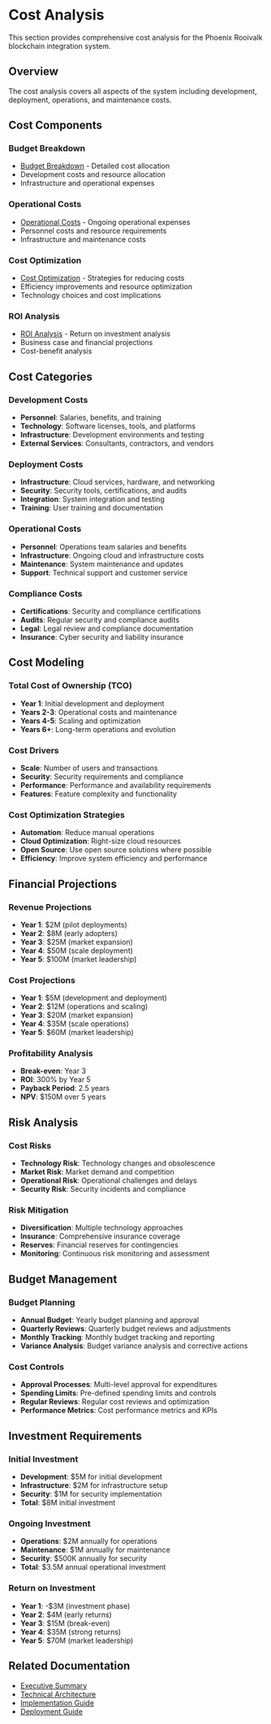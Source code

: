 # Cost Analysis

This section provides comprehensive cost analysis for the Phoenix Rooivalk blockchain integration system.

## Overview

The cost analysis covers all aspects of the system including development, deployment, operations, and maintenance costs.

## Cost Components

### Budget Breakdown

- [Budget Breakdown](budget-breakdown.md) - Detailed cost allocation
- Development costs and resource allocation
- Infrastructure and operational expenses

### Operational Costs

- [Operational Costs](operational-costs.md) - Ongoing operational expenses
- Personnel costs and resource requirements
- Infrastructure and maintenance costs

### Cost Optimization

- [Cost Optimization](cost-optimization.md) - Strategies for reducing costs
- Efficiency improvements and resource optimization
- Technology choices and cost implications

### ROI Analysis

- [ROI Analysis](roi-analysis.md) - Return on investment analysis
- Business case and financial projections
- Cost-benefit analysis

## Cost Categories

### Development Costs

- **Personnel**: Salaries, benefits, and training
- **Technology**: Software licenses, tools, and platforms
- **Infrastructure**: Development environments and testing
- **External Services**: Consultants, contractors, and vendors

### Deployment Costs

- **Infrastructure**: Cloud services, hardware, and networking
- **Security**: Security tools, certifications, and audits
- **Integration**: System integration and testing
- **Training**: User training and documentation

### Operational Costs

- **Personnel**: Operations team salaries and benefits
- **Infrastructure**: Ongoing cloud and infrastructure costs
- **Maintenance**: System maintenance and updates
- **Support**: Technical support and customer service

### Compliance Costs

- **Certifications**: Security and compliance certifications
- **Audits**: Regular security and compliance audits
- **Legal**: Legal review and compliance documentation
- **Insurance**: Cyber security and liability insurance

## Cost Modeling

### Total Cost of Ownership (TCO)

- **Year 1**: Initial development and deployment
- **Years 2-3**: Operational costs and maintenance
- **Years 4-5**: Scaling and optimization
- **Years 6+**: Long-term operations and evolution

### Cost Drivers

- **Scale**: Number of users and transactions
- **Security**: Security requirements and compliance
- **Performance**: Performance and availability requirements
- **Features**: Feature complexity and functionality

### Cost Optimization Strategies

- **Automation**: Reduce manual operations
- **Cloud Optimization**: Right-size cloud resources
- **Open Source**: Use open source solutions where possible
- **Efficiency**: Improve system efficiency and performance

## Financial Projections

### Revenue Projections

- **Year 1**: $2M (pilot deployments)
- **Year 2**: $8M (early adopters)
- **Year 3**: $25M (market expansion)
- **Year 4**: $50M (scale deployment)
- **Year 5**: $100M (market leadership)

### Cost Projections

- **Year 1**: $5M (development and deployment)
- **Year 2**: $12M (operations and scaling)
- **Year 3**: $20M (market expansion)
- **Year 4**: $35M (scale operations)
- **Year 5**: $60M (market leadership)

### Profitability Analysis

- **Break-even**: Year 3
- **ROI**: 300% by Year 5
- **Payback Period**: 2.5 years
- **NPV**: $150M over 5 years

## Risk Analysis

### Cost Risks

- **Technology Risk**: Technology changes and obsolescence
- **Market Risk**: Market demand and competition
- **Operational Risk**: Operational challenges and delays
- **Security Risk**: Security incidents and compliance

### Risk Mitigation

- **Diversification**: Multiple technology approaches
- **Insurance**: Comprehensive insurance coverage
- **Reserves**: Financial reserves for contingencies
- **Monitoring**: Continuous risk monitoring and assessment

## Budget Management

### Budget Planning

- **Annual Budget**: Yearly budget planning and approval
- **Quarterly Reviews**: Quarterly budget reviews and adjustments
- **Monthly Tracking**: Monthly budget tracking and reporting
- **Variance Analysis**: Budget variance analysis and corrective actions

### Cost Controls

- **Approval Processes**: Multi-level approval for expenditures
- **Spending Limits**: Pre-defined spending limits and controls
- **Regular Reviews**: Regular cost reviews and optimization
- **Performance Metrics**: Cost performance metrics and KPIs

## Investment Requirements

### Initial Investment

- **Development**: $5M for initial development
- **Infrastructure**: $2M for infrastructure setup
- **Security**: $1M for security implementation
- **Total**: $8M initial investment

### Ongoing Investment

- **Operations**: $2M annually for operations
- **Maintenance**: $1M annually for maintenance
- **Security**: $500K annually for security
- **Total**: $3.5M annual operational investment

### Return on Investment

- **Year 1**: -$3M (investment phase)
- **Year 2**: $4M (early returns)
- **Year 3**: $15M (break-even)
- **Year 4**: $35M (strong returns)
- **Year 5**: $70M (market leadership)

## Related Documentation

- [Executive Summary](../00-executive-summary/index.md)
- [Technical Architecture](../02-technical-architecture/README.md)
- [Implementation Guide](../03-implementation/README.md)
- [Deployment Guide](../08-deployment/README.md)
